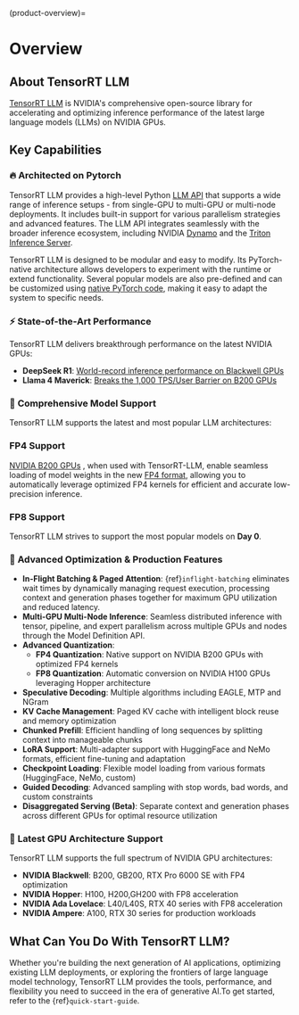 (product-overview)=

# Overview

## About TensorRT LLM

[TensorRT LLM](https://developer.nvidia.com/tensorrt) is NVIDIA's comprehensive open-source library for accelerating and optimizing inference performance of the latest large language models (LLMs) on NVIDIA GPUs. 

## Key Capabilities

### 🔥 **Architected on Pytorch**

TensorRT LLM provides a high-level Python [LLM API](./quick-start-guide.md#run-offline-inference-with-llm-api) that supports a wide range of inference setups - from single-GPU to multi-GPU or multi-node deployments. It includes built-in support for various parallelism strategies and advanced features. The LLM API integrates seamlessly with the broader inference ecosystem, including NVIDIA [Dynamo](https://github.com/ai-dynamo/dynamo) and the [Triton Inference Server](https://github.com/triton-inference-server/server).

TensorRT LLM is designed to be modular and easy to modify. Its PyTorch-native architecture allows developers to experiment with the runtime or extend functionality. Several popular models are also pre-defined and can be customized using [native PyTorch code](source:tensorrt_llm/_torch/models/modeling_deepseekv3.py), making it easy to adapt the system to specific needs.

### ⚡ **State-of-the-Art Performance**

TensorRT LLM delivers breakthrough performance on the latest NVIDIA GPUs:

- **DeepSeek R1**: [World-record inference performance on Blackwell GPUs](https://developer.nvidia.com/blog/nvidia-blackwell-delivers-world-record-deepseek-r1-inference-performance/)
- **Llama 4 Maverick**: [Breaks the 1,000 TPS/User Barrier on B200 GPUs](https://developer.nvidia.com/blog/blackwell-breaks-the-1000-tps-user-barrier-with-metas-llama-4-maverick/)

### 🎯 **Comprehensive Model Support**

TensorRT LLM supports the latest and most popular LLM architectures:

### FP4 Support
[NVIDIA B200 GPUs](https://www.nvidia.com/en-us/data-center/dgx-b200/) , when used with TensorRT-LLM, enable seamless loading of model weights in the new [FP4 format](https://developer.nvidia.com/blog/introducing-nvfp4-for-efficient-and-accurate-low-precision-inference/#what_is_nvfp4), allowing you to automatically leverage optimized FP4 kernels for efficient and accurate low-precision inference.

### FP8 Support

TensorRT LLM strives to support the most popular models on **Day 0**.

### 🚀 **Advanced Optimization & Production Features**
- **In-Flight Batching & Paged Attention**: {ref}`inflight-batching` eliminates wait times by dynamically managing request execution, processing context and generation phases together for maximum GPU utilization and reduced latency.
- **Multi-GPU Multi-Node Inference**: Seamless distributed inference with tensor, pipeline, and expert parallelism across multiple GPUs and nodes through the Model Definition API.
- **Advanced Quantization**: 
  - **FP4 Quantization**: Native support on NVIDIA B200 GPUs with optimized FP4 kernels
  - **FP8 Quantization**: Automatic conversion on NVIDIA H100 GPUs leveraging Hopper architecture
- **Speculative Decoding**: Multiple algorithms including EAGLE, MTP and NGram
- **KV Cache Management**: Paged KV cache with intelligent block reuse and memory optimization
- **Chunked Prefill**: Efficient handling of long sequences by splitting context into manageable chunks
- **LoRA Support**: Multi-adapter support with HuggingFace and NeMo formats, efficient fine-tuning and adaptation
- **Checkpoint Loading**: Flexible model loading from various formats (HuggingFace, NeMo, custom)
- **Guided Decoding**: Advanced sampling with stop words, bad words, and custom constraints
- **Disaggregated Serving (Beta)**: Separate context and generation phases across different GPUs for optimal resource utilization

### 🔧 **Latest GPU Architecture Support**

TensorRT LLM supports the full spectrum of NVIDIA GPU architectures:
- **NVIDIA Blackwell**: B200, GB200, RTX Pro 6000 SE with FP4 optimization
- **NVIDIA Hopper**: H100, H200,GH200 with FP8 acceleration
- **NVIDIA Ada Lovelace**: L40/L40S, RTX 40 series with FP8 acceleration
- **NVIDIA Ampere**: A100, RTX 30 series for production workloads

## What Can You Do With TensorRT LLM?

Whether you're building the next generation of AI applications, optimizing existing LLM deployments, or exploring the frontiers of large language model technology, TensorRT LLM provides the tools, performance, and flexibility you need to succeed in the era of generative AI.To get started, refer to the {ref}`quick-start-guide`.
